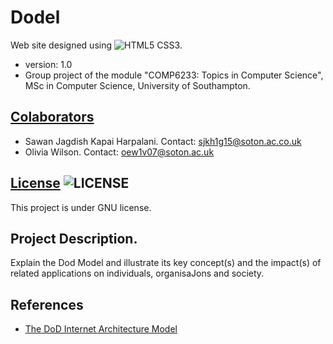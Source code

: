 Dodel
========
Web site designed using ![HTML5 CSS3](http://www.xusweb.com/images/html5_css3.png).
* version: 1.0
* Group project of the module "COMP6233: Topics in Computer Science", MSc in Computer Science, University of Southampton.

## [Colaborators](https://github.com/oew1v07/DOD-model/graphs/contributors)
* Sawan Jagdish Kapai Harpalani. Contact: <sjkh1g15@soton.ac.co.uk>
* Olivia Wilson. Contact: <oew1v07@soton.ac.uk>

## [License](http://www.gnu.org/licenses/gpl-3.0.html) ![LICENSE](http://www.gnu.org/graphics/gplv3-88x31.png)
This project is under GNU license.

## Project Description.
Explain the Dod Model and illustrate its key concept(s)	and	the	impact(s) of related applications on individuals, organisaJons and society.

## References
* [The DoD Internet Architecture Model](http://citeseerx.ist.psu.edu/viewdoc/download?doi=10.1.1.88.7505&rep=rep1&type=pdf) 		